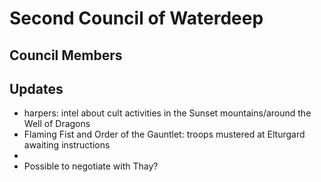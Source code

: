 # Second Council of Waterdeep
## Council Members
## Updates
- harpers: intel about cult activities in the Sunset mountains/around the Well of Dragons
- Flaming Fist and Order of the Gauntlet: troops mustered at Elturgard awaiting instructions
-  
- Possible to negotiate with Thay?
